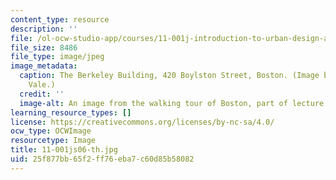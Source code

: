 ```yaml
---
content_type: resource
description: ''
file: /ol-ocw-studio-app/courses/11-001j-introduction-to-urban-design-and-development-spring-2006/25f877bb65f2ff76eba7c60d85b58082_11-001js06-th.jpg
file_size: 8486
file_type: image/jpeg
image_metadata:
  caption: The Berkeley Building, 420 Boylston Street, Boston. (Image by Prof. Larry
    Vale.)
  credit: ''
  image-alt: An image from the walking tour of Boston, part of lecture 2.
learning_resource_types: []
license: https://creativecommons.org/licenses/by-nc-sa/4.0/
ocw_type: OCWImage
resourcetype: Image
title: 11-001js06-th.jpg
uid: 25f877bb-65f2-ff76-eba7-c60d85b58082
---
```

